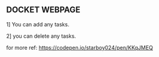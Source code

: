 DOCKET WEBPAGE
-------------------------------------------------------------------------------------------------------------------------------------------------------------------------
1] You can add any tasks. 

2] you can delete any tasks.

for more ref: https://codepen.io/starboy024/pen/KKqJMEQ
